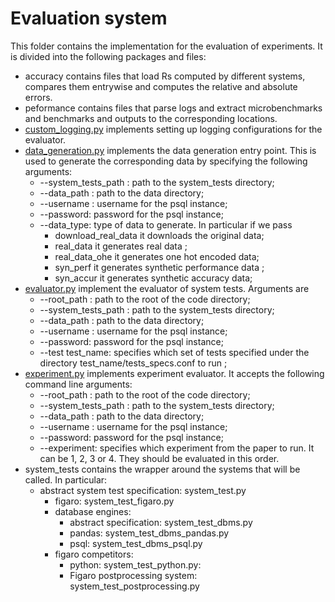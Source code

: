 Evaluation system
========================

This folder contains the implementation for the evaluation of experiments.
It is divided into the following packages and files:

- accuracy contains files that load Rs computed by different systems, compares them entrywise and computes the relative and absolute errors.
- peformance contains files that parse logs and extract microbenchmarks and benchmarks and outputs to the corresponding locations.
- [custom_logging.py](custom_logging.py) implements setting up logging configurations for the evaluator.
- [data_generation.py](data_generation.py) implements the data generation entry point. This is used to generate the corresponding data by specifying the following arguments:
    - --system_tests_path : path to the system_tests directory;
    - --data_path : path to the data directory;
    - --username : username for the psql instance;
    - --password: password for the psql instance;
    - --data_type: type of data to generate. In particular if we pass
        - download_real_data it downloads the original data;
        - real_data it generates real data ;
        - real_data_ohe it generates one hot encoded data;
        - syn_perf  it generates synthetic performance data ;
        - syn_accur it generates synthetic accuracy data;
- [evaluator.py](evaluator.py) implement the evaluator of system tests. Arguments are
    - --root_path : path to the root of the code directory;
    - --system_tests_path : path to the system_tests directory;
    - --data_path : path to the data directory;
    - --username : username for the psql instance;
    - --password: password for the psql instance;
    - --test test_name: specifies which set of tests specified under the directory test_name/tests_specs.conf to run ;
- [experiment.py](experiment.py) implements experiment evaluator. It accepts the following command line arguments:
    - --root_path : path to the root of the code directory;
    - --system_tests_path : path to the system_tests directory;
    - --data_path : path to the data directory;
    - --username : username for the psql instance;
    - --password: password for the psql instance;
    - --experiment: specifies which experiment from the paper to run. It can be 1, 2, 3 or 4. They should be evaluated in this order.
- system_tests contains the wrapper around the systems that will be called. In particular:
    - abstract system test specification: system_test.py
        - figaro: system_test_figaro.py
        - database engines:
            - abstract specification: system_test_dbms.py
            - pandas: system_test_dbms_pandas.py
            - psql: system_test_dbms_psql.py
        - figaro competitors:
            - python: system_test_python.py:
            - Figaro postprocessing system: system_test_postprocessing.py
